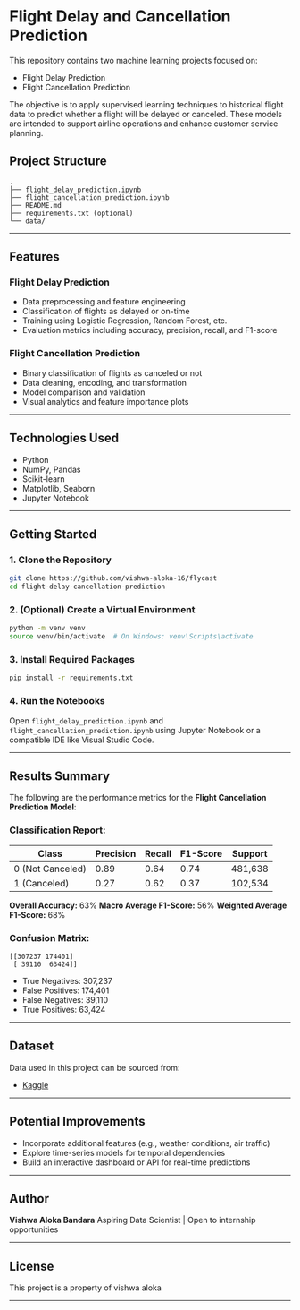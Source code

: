 # Flight Delay and Cancellation Prediction

This repository contains two machine learning projects focused on:

- Flight Delay Prediction
- Flight Cancellation Prediction

The objective is to apply supervised learning techniques to historical flight data to predict whether a flight will be delayed or canceled. These models are intended to support airline operations and enhance customer service planning.


## Project Structure

```
.
├── flight_delay_prediction.ipynb
├── flight_cancellation_prediction.ipynb
├── README.md
├── requirements.txt (optional)
└── data/
```

---

## Features

### Flight Delay Prediction

* Data preprocessing and feature engineering
* Classification of flights as delayed or on-time
* Training using Logistic Regression, Random Forest, etc.
* Evaluation metrics including accuracy, precision, recall, and F1-score

### Flight Cancellation Prediction

* Binary classification of flights as canceled or not
* Data cleaning, encoding, and transformation
* Model comparison and validation
* Visual analytics and feature importance plots

---

## Technologies Used

* Python
* NumPy, Pandas
* Scikit-learn
* Matplotlib, Seaborn
* Jupyter Notebook

---

## Getting Started

### 1. Clone the Repository

```bash
git clone https://github.com/vishwa-aloka-16/flycast
cd flight-delay-cancellation-prediction
```

### 2. (Optional) Create a Virtual Environment

```bash
python -m venv venv
source venv/bin/activate  # On Windows: venv\Scripts\activate
```

### 3. Install Required Packages

```bash
pip install -r requirements.txt
```

### 4. Run the Notebooks

Open `flight_delay_prediction.ipynb` and `flight_cancellation_prediction.ipynb` using Jupyter Notebook or a compatible IDE like Visual Studio Code.

---

## Results Summary

The following are the performance metrics for the **Flight Cancellation Prediction Model**:

### Classification Report:

| Class            | Precision | Recall | F1-Score | Support |
| ---------------- | --------- | ------ | -------- | ------- |
| 0 (Not Canceled) | 0.89      | 0.64   | 0.74     | 481,638 |
| 1 (Canceled)     | 0.27      | 0.62   | 0.37     | 102,534 |

**Overall Accuracy:** 63%
**Macro Average F1-Score:** 56%
**Weighted Average F1-Score:** 68%

### Confusion Matrix:

```
[[307237 174401]
 [ 39110  63424]]
```

* True Negatives: 307,237
* False Positives: 174,401
* False Negatives: 39,110
* True Positives: 63,424

---

## Dataset

Data used in this project can be sourced from:

* [Kaggle](https://www.kaggle.com)

---

## Potential Improvements

* Incorporate additional features (e.g., weather conditions, air traffic)
* Explore time-series models for temporal dependencies
* Build an interactive dashboard or API for real-time predictions

---

## Author

**Vishwa Aloka Bandara**
Aspiring Data Scientist | Open to internship opportunities

---

## License

This project is a property of vishwa aloka

---
